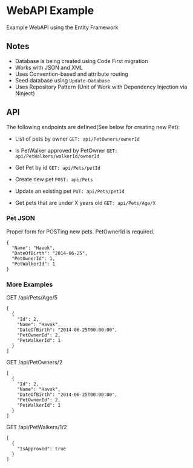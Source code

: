 # WebAPI Example

Example WebAPI using the Entity Framework

## Notes

* Database is being created using Code First migration
* Works with JSON and XML
* Uses Convention-based and attribute routing
* Seed database using ```Update-Database```
* Uses Repository Pattern (Unit of Work with Dependency Injection via Ninject)

## API 

The following endpoints are defined(See below for creating new Pet):

* List of pets by owner ```GET: api/PetOwners/ownerId```

* Is PetWalker approved by PetOwner ```GET: api/PetWalkers/walkerId/ownerId```

* Get Pet by id ```GET: api/Pets/petId```

* Create new pet ```POST: api/Pets```

* Update an existing pet ```PUT: api/Pets/petId```

* Get pets that are under X years old ```GET: api/Pets/Age/X```

### Pet JSON

Proper form for POSTing new pets. PetOwnerId is required.

```
{
  "Name": "Havok",
  "DateOfBirth": "2014-06-25",
  "PetOwnerId": 1,
  "PetWalkerId": 1
}
```

### More Examples

GET /api/Pets/Age/5
```
[
  {
    "Id": 2,
    "Name": "Havok",
    "DateOfBirth": "2014-06-25T00:00:00",
    "PetOwnerId": 2,
    "PetWalkerId": 1
  }
]
```

GET /api/PetOwners/2
```
[
  {
    "Id": 2,
    "Name": "Havok",
    "DateOfBirth": "2014-06-25T00:00:00",
    "PetOwnerId": 2,
    "PetWalkerId": 1
  }
]
```

GET /api/PetWalkers/1/2
```
[
  {
    "IsApproved": true
  }
]
```